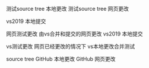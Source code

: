 测试source tree 本地更改
测试source tree 网页更改

vs2019 本地提交 

网页测试更改 由vs合并和提交的网页更改
vs2019 本地提交 


vs测试更改 网页已经更改的情况下 vs本地更改合并测试 

source tree 
GitHub 本地更改
GitHub 网页更改

